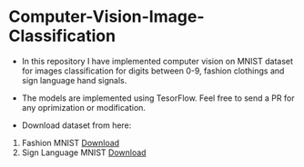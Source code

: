 # Computer-Vision-Image-Classification
* In this repository I have implemented computer vision on MNIST dataset for images classification for digits between 0-9, fashion clothings and sign language hand signals. 
* The models are implemented using TesorFlow. Feel free to send a PR for any oprimization or modification.

* Download dataset from here:
1) Fashion MNIST [Download](https://www.kaggle.com/zalando-research/fashionmnist)
2) Sign Language MNIST [Download](https://www.kaggle.com/datamunge/sign-language-mnist)
